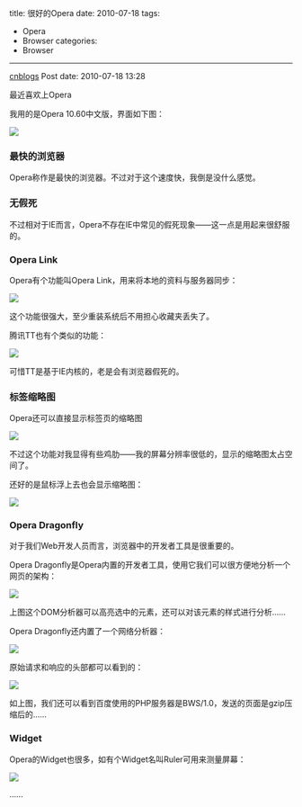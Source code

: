title: 很好的Opera
date: 2010-07-18
tags:
  - Opera
  - Browser
categories:
  - Browser
---

[cnblogs](http://www.cnblogs.com/pcy0/archive/2010/07/18/1780101.html) Post date: 2010-07-18 13:28

最近喜欢上Opera

我用的是Opera 10.60中文版，界面如下图：

![](http://images.cnblogs.com/cnblogs_com/pcy0/071810_0527_Opera1.png)

### 最快的浏览器

Opera称作是最快的浏览器。不过对于这个速度快，我倒是没什么感觉。

### 无假死

不过相对于IE而言，Opera不存在IE中常见的假死现象——这一点是用起来很舒服的。

### Opera Link

Opera有个功能叫Opera Link，用来将本地的资料与服务器同步：

![](http://images.cnblogs.com/cnblogs_com/pcy0/071810_0527_Opera2.png)

这个功能很强大，至少重装系统后不用担心收藏夹丢失了。

腾讯TT也有个类似的功能：

![](http://images.cnblogs.com/cnblogs_com/pcy0/071810_0527_Opera3.png)

可惜TT是基于IE内核的，老是会有浏览器假死的。

### 标签缩略图

Opera还可以直接显示标签页的缩略图

![](http://images.cnblogs.com/cnblogs_com/pcy0/071810_0527_Opera4.png)

不过这个功能对我显得有些鸡肋——我的屏幕分辨率很低的，显示的缩略图太占空间了。

还好的是鼠标浮上去也会显示缩略图：

![](http://images.cnblogs.com/cnblogs_com/pcy0/071810_0527_Opera5.png)

### Opera Dragonfly

对于我们Web开发人员而言，浏览器中的开发者工具是很重要的。

Opera Dragonfly是Opera内置的开发者工具，使用它我们可以很方便地分析一个网页的架构：

![](http://images.cnblogs.com/cnblogs_com/pcy0/071810_0527_Opera6.png)

上图这个DOM分析器可以高亮选中的元素，还可以对该元素的样式进行分析……

Opera Dragonfly还内置了一个网络分析器：

![](http://images.cnblogs.com/cnblogs_com/pcy0/071810_0527_Opera7.png)

原始请求和响应的头部都可以看到的：

![](http://images.cnblogs.com/cnblogs_com/pcy0/071810_0527_Opera8.png)

如上图，我们还可以看到百度使用的PHP服务器是BWS/1.0，发送的页面是gzip压缩后的……

### Widget

Opera的Widget也很多，如有个Widget名叫Ruler可用来测量屏幕：

![](http://images.cnblogs.com/cnblogs_com/pcy0/071810_0527_Opera9.png)

……
